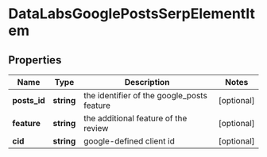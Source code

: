 # DataLabsGooglePostsSerpElementItem

## Properties

| Name | Type | Description | Notes |
|------------ | ------------- | ------------- | -------------|
**posts_id** | **string** | the identifier of the google_posts feature |[optional]|
**feature** | **string** | the additional feature of the review |[optional]|
**cid** | **string** | google-defined client id |[optional]|